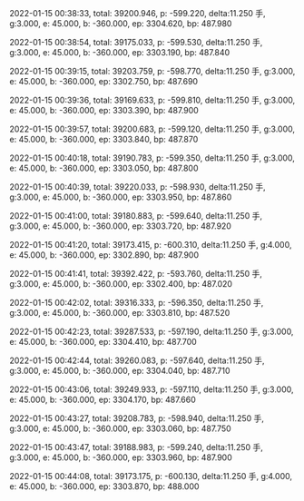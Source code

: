 2022-01-15 00:38:33, total: 39200.946, p: -599.220, delta:11.250 手, g:3.000, e: 45.000, b: -360.000, ep: 3304.620, bp: 487.980

2022-01-15 00:38:54, total: 39175.033, p: -599.530, delta:11.250 手, g:3.000, e: 45.000, b: -360.000, ep: 3303.190, bp: 487.840

2022-01-15 00:39:15, total: 39203.759, p: -598.770, delta:11.250 手, g:3.000, e: 45.000, b: -360.000, ep: 3302.750, bp: 487.690

2022-01-15 00:39:36, total: 39169.633, p: -599.810, delta:11.250 手, g:3.000, e: 45.000, b: -360.000, ep: 3303.390, bp: 487.900

2022-01-15 00:39:57, total: 39200.683, p: -599.120, delta:11.250 手, g:3.000, e: 45.000, b: -360.000, ep: 3303.840, bp: 487.870

2022-01-15 00:40:18, total: 39190.783, p: -599.350, delta:11.250 手, g:3.000, e: 45.000, b: -360.000, ep: 3303.050, bp: 487.800

2022-01-15 00:40:39, total: 39220.033, p: -598.930, delta:11.250 手, g:3.000, e: 45.000, b: -360.000, ep: 3303.950, bp: 487.860

2022-01-15 00:41:00, total: 39180.883, p: -599.640, delta:11.250 手, g:3.000, e: 45.000, b: -360.000, ep: 3303.720, bp: 487.920

2022-01-15 00:41:20, total: 39173.415, p: -600.310, delta:11.250 手, g:4.000, e: 45.000, b: -360.000, ep: 3302.890, bp: 487.900

2022-01-15 00:41:41, total: 39392.422, p: -593.760, delta:11.250 手, g:3.000, e: 45.000, b: -360.000, ep: 3302.400, bp: 487.020

2022-01-15 00:42:02, total: 39316.333, p: -596.350, delta:11.250 手, g:3.000, e: 45.000, b: -360.000, ep: 3303.810, bp: 487.520

2022-01-15 00:42:23, total: 39287.533, p: -597.190, delta:11.250 手, g:3.000, e: 45.000, b: -360.000, ep: 3304.410, bp: 487.700

2022-01-15 00:42:44, total: 39260.083, p: -597.640, delta:11.250 手, g:3.000, e: 45.000, b: -360.000, ep: 3304.040, bp: 487.710

2022-01-15 00:43:06, total: 39249.933, p: -597.110, delta:11.250 手, g:3.000, e: 45.000, b: -360.000, ep: 3304.170, bp: 487.660

2022-01-15 00:43:27, total: 39208.783, p: -598.940, delta:11.250 手, g:3.000, e: 45.000, b: -360.000, ep: 3303.060, bp: 487.750

2022-01-15 00:43:47, total: 39188.983, p: -599.240, delta:11.250 手, g:3.000, e: 45.000, b: -360.000, ep: 3303.960, bp: 487.900

2022-01-15 00:44:08, total: 39173.175, p: -600.130, delta:11.250 手, g:4.000, e: 45.000, b: -360.000, ep: 3303.870, bp: 488.000